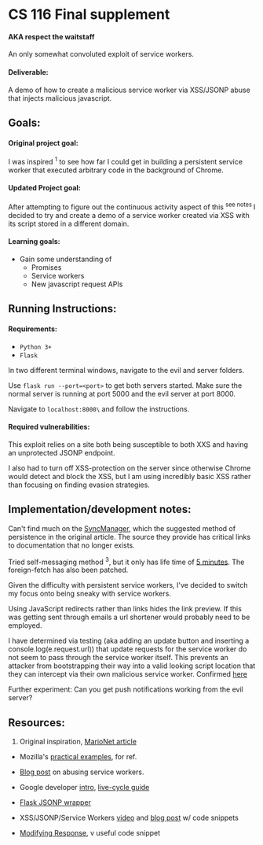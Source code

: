 # CS 116 Final supplement
#### AKA respect the waitstaff
An only somewhat convoluted exploit of service workers.

#### Deliverable:

A demo of how to create a malicious service worker via XSS/JSONP abuse that injects malicious javascript.

## Goals:

#### Original project goal:
I was inspired <sup>1</sup> to see how far I could get in building a persistent service worker that executed arbitrary code in the background of Chrome.

#### Updated Project goal:
After attempting to figure out the continuous activity aspect of this <sup> see notes </sup> I decided to try and create a demo of a service worker created via XSS with its script stored in a different domain.

#### Learning goals:
* Gain some understanding of
    * Promises
    * Service workers
    * New javascript request APIs


## Running Instructions:
#### Requirements:
* `Python 3+`
* `Flask `

In two different terminal windows, navigate to the evil and server folders.

Use `flask run --port=<port>` to get both servers started. Make sure the normal server is running at port 5000 and the evil server at port 8000.

Navigate to `localhost:8000\` and follow the instructions.



#### Required vulnerabilities:
This exploit relies on a site both being susceptible to both XXS and having an unprotected JSONP endpoint.


I also had to turn off XSS-protection on the server since otherwise Chrome would detect and block the XSS, but I am using incredibly basic XSS rather than focusing on finding evasion strategies.


## Implementation/development notes:
Can't find much on the [SyncManager](https://developer.mozilla.org/en-US/docs/Web/API/SyncManager), which the suggested method of persistence in the original article. The source they provide has critical links to documentation that no longer exists.

Tried self-messaging method <sup>3</sup>, but it only has life time of [5 minutes](https://github.com/w3c/ServiceWorker/issues/980). The foreign-fetch has also been patched.

Given the difficulty with persistent service workers, I've decided to switch my focus onto being sneaky with service workers.

Using JavaScript redirects rather than links hides the link preview. If this was getting sent through emails a url shortener would probably need to be employed.  

I have determined via testing (aka adding an update button and inserting a console.log(e.request.url)) that update requests for the service worker do not seem to pass through the service worker itself. This prevents an attacker from bootstrapping their way into a valid looking script location that they can intercept via their own malicious service worker. Confirmed [here](https://gist.github.com/Rich-Harris/fd6c3c73e6e707e312d7c5d7d0f3b2f9)

Further experiment: Can you get push notifications working from the evil server?

## Resources:
1. Original inspiration, [MarioNet article](https://arxiv.org/pdf/1810.00464.pdf)

* Mozilla's [practical examples](https://serviceworke.rs/), for ref.

* [Blog post](https://sakurity.com/blog/2016/12/10/serviceworker_botnet.html) on abusing service workers.

* Google developer [intro](https://developers.google.com/web/fundamentals/primers/service-workers/#the_service_worker_life_cycle), [live-cycle guide](https://developers.google.com/web/fundamentals/primers/service-workers/lifecycle#updates)

* [Flask JSONP wrapper](https://github.com/miguelgrinberg/oreilly-flask-apis-video/issues/6)

* XSS/JSONP/Service Workers [video](https://www.youtube.com/watch?v=VtFHxU_IYLA) and [blog post](https://c0nradsc0rner.com/2016/06/17/xss-persistence-using-jsonp-and-serviceworkers/) w/ code snippets

* [Modifying Response](http://craig-russell.co.uk/2016/01/26/modifying-service-worker-responses.html), v useful code snippet

